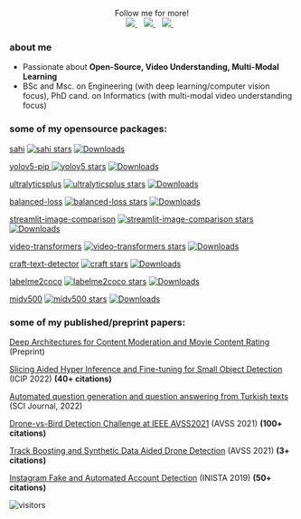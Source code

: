 <p align='center'>
  Follow me for more!
  <br>
  <a href="https://twitter.com/fcakyon">
    <img src="https://img.shields.io/badge/Twitter-1DA1F2?style=for-the-badge&logo=twitter&logoColor=white" />        
  </a>&nbsp;&nbsp;
  
  <a href="https://scholar.google.com/citations?user=RHGyDE0AAAAJ&hl=en">
    <img src="https://img.shields.io/badge/Google%20Scholar-4285F4?style=for-the-badge&logo=google-scholar&logoColor=white" />        
  </a>&nbsp;&nbsp;
  
  <a href="https://fcakyon.medium.com/">
    <img src="https://img.shields.io/badge/Medium-12100E?style=for-the-badge&logo=medium&logoColor=white" />
  </a>&nbsp;&nbsp;
</p>

### about me
- Passionate about **Open-Source, Video Understanding, Multi-Modal Learning** 
- BSc and Msc. on Engineering (with deep learning/computer vision focus), PhD cand. on Informatics (with multi-modal video understanding focus)

### some of my opensource packages:

[sahi](https://github.com/obss/sahi)
[![sahi stars](https://img.shields.io/github/stars/obss/sahi?color=blueviolet)](https://github.com/obss/sahi/stargazers/)
[![Downloads](https://pepy.tech/badge/sahi)](https://pepy.tech/project/sahi)

[yolov5-pip ](https://github.com/fcakyon/yolov5-pip)
[![yolov5 stars](https://img.shields.io/github/stars/fcakyon/yolov5-pip?color=blueviolet)](https://github.com/fcakyon/yolov5-pip/stargazers/)
[![Downloads](https://pepy.tech/badge/yolov5)](https://pepy.tech/project/yolov5)

[ultralyticsplus](https://github.com/fcakyon/ultralyticsplus)
[![ultralyticsplus stars](https://img.shields.io/github/stars/fcakyon/ultralyticsplus?color=blueviolet)](https://github.com/fcakyon/ultralyticsplus/stargazers/)
[![Downloads](https://pepy.tech/badge/ultralyticsplus)](https://pepy.tech/project/ultralyticsplus)

[balanced-loss](https://github.com/fcakyon/balanced-loss)
[![balanced-loss stars](https://img.shields.io/github/stars/fcakyon/balanced-loss?color=blueviolet)](https://github.com/fcakyon/balanced-loss/stargazers/)
[![Downloads](https://pepy.tech/badge/balanced-loss)](https://pepy.tech/project/balanced-loss)

[streamlit-image-comparison](https://github.com/fcakyon/streamlit-image-comparison)
[![streamlit-image-comparison stars](https://img.shields.io/github/stars/fcakyon/streamlit-image-comparison?color=blueviolet)](https://github.com/fcakyon/streamlit-image-comparison/stargazers/)
[![Downloads](https://pepy.tech/badge/streamlit-image-comparison)](https://pepy.tech/project/streamlit-image-comparison)

[video-transformers](https://github.com/fcakyon/video-transformers)
[![video-transformers stars](https://img.shields.io/github/stars/fcakyon/video-transformers?color=blueviolet)](https://github.com/fcakyon/video-transformers/stargazers/)
[![Downloads](https://pepy.tech/badge/video-transformers)](https://pepy.tech/project/video-transformers)

[craft-text-detector](https://github.com/fcakyon/craft-text-detector)
[![craft stars](https://img.shields.io/github/stars/fcakyon/craft-text-detector?color=blueviolet)](https://github.com/fcakyon/craft-text-detector/stargazers/) 
[![Downloads](https://pepy.tech/badge/craft-text-detector)](https://pepy.tech/project/craft-text-detector)

[labelme2coco](https://github.com/fcakyon/labelme2coco)
[![labelme2coco stars](https://img.shields.io/github/stars/fcakyon/labelme2coco?color=blueviolet)](https://github.com/fcakyon/labelme2coco/stargazers/)
[![Downloads](https://pepy.tech/badge/labelme2coco)](https://pepy.tech/project/labelme2coco)

[midv500](https://github.com/fcakyon/midv500)
[![midv500 stars](https://img.shields.io/github/stars/fcakyon/midv500?color=blueviolet)](https://github.com/fcakyon/midv500/stargazers/)
[![Downloads](https://pepy.tech/badge/midv500)](https://pepy.tech/project/midv500)

### some of my published/preprint papers:

[Deep Architectures for Content Moderation and Movie Content Rating](https://arxiv.org/abs/2212.04533)
(Preprint)

[Slicing Aided Hyper Inference and Fine-tuning for Small Object Detection](https://ieeexplore.ieee.org/document/9897990) (ICIP 2022) **(40+ citations)**

[Automated question generation and question answering from Turkish texts](https://journals.tubitak.gov.tr/elektrik/vol30/iss5/17/) (SCI Journal, 2022)

[Drone-vs-Bird Detection Challenge at IEEE AVSS2021](https://ieeexplore.ieee.org/abstract/document/9663844) (AVSS 2021) **(100+ citations)**

[Track Boosting and Synthetic Data Aided Drone Detection](https://ieeexplore.ieee.org/abstract/document/9663759) (AVSS 2021) **(3+ citations)**

[Instagram Fake and Automated Account Detection](https://ieeexplore.ieee.org/abstract/document/8946437) (INISTA 2019) **(50+ citations)**

![visitors](https://visitor-badge.glitch.me/badge?page_id=fcakyon.count_visitors)
